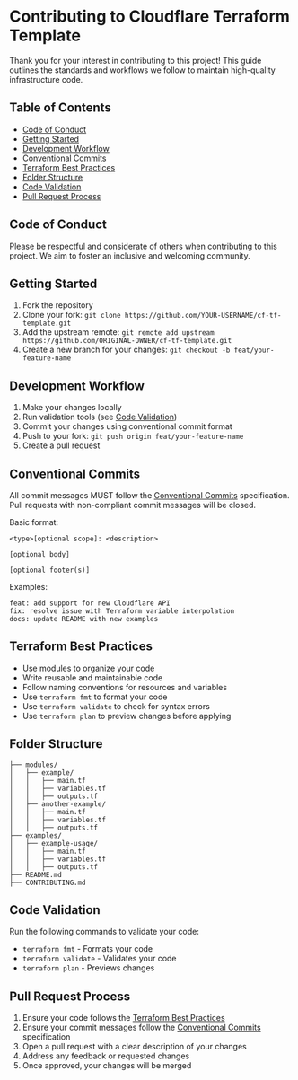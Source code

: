 # Contributing to Cloudflare Terraform Template

Thank you for your interest in contributing to this project! This guide outlines the standards and workflows we follow to maintain high-quality infrastructure code.

## Table of Contents

- [Code of Conduct](#code-of-conduct)
- [Getting Started](#getting-started)
- [Development Workflow](#development-workflow)
- [Conventional Commits](#conventional-commits)
- [Terraform Best Practices](#terraform-best-practices)
- [Folder Structure](#folder-structure)
- [Code Validation](#code-validation)
- [Pull Request Process](#pull-request-process)

## Code of Conduct

Please be respectful and considerate of others when contributing to this project. We aim to foster an inclusive and welcoming community.

## Getting Started

1. Fork the repository
2. Clone your fork: `git clone https://github.com/YOUR-USERNAME/cf-tf-template.git`
3. Add the upstream remote: `git remote add upstream https://github.com/ORIGINAL-OWNER/cf-tf-template.git`
4. Create a new branch for your changes: `git checkout -b feat/your-feature-name`

## Development Workflow

1. Make your changes locally
2. Run validation tools (see [Code Validation](#code-validation))
3. Commit your changes using conventional commit format
4. Push to your fork: `git push origin feat/your-feature-name`
5. Create a pull request

## Conventional Commits

All commit messages MUST follow the [Conventional Commits](https://www.conventionalcommits.org/) specification. Pull requests with non-compliant commit messages will be closed.

Basic format:
```
<type>[optional scope]: <description>

[optional body]

[optional footer(s)]
```

Examples:
```
feat: add support for new Cloudflare API
fix: resolve issue with Terraform variable interpolation
docs: update README with new examples
```

## Terraform Best Practices

- Use modules to organize your code
- Write reusable and maintainable code
- Follow naming conventions for resources and variables
- Use `terraform fmt` to format your code
- Use `terraform validate` to check for syntax errors
- Use `terraform plan` to preview changes before applying

## Folder Structure

```
├── modules/
│   ├── example/
│   │   ├── main.tf
│   │   ├── variables.tf
│   │   ├── outputs.tf
│   ├── another-example/
│   │   ├── main.tf
│   │   ├── variables.tf
│   │   ├── outputs.tf
├── examples/
│   ├── example-usage/
│   │   ├── main.tf
│   │   ├── variables.tf
│   │   ├── outputs.tf
├── README.md
├── CONTRIBUTING.md
```

## Code Validation

Run the following commands to validate your code:

- `terraform fmt` - Formats your code
- `terraform validate` - Validates your code
- `terraform plan` - Previews changes

## Pull Request Process

1. Ensure your code follows the [Terraform Best Practices](#terraform-best-practices)
2. Ensure your commit messages follow the [Conventional Commits](#conventional-commits) specification
3. Open a pull request with a clear description of your changes
4. Address any feedback or requested changes
5. Once approved, your changes will be merged
